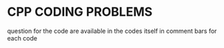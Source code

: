 # CPP CODING PROBLEMS
question for  the code are available in the codes itself in comment bars for each code
